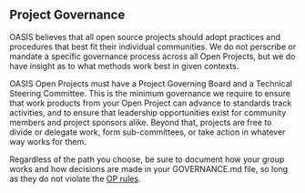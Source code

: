 ## Project Governance

OASIS believes that all open source projects should adopt practices and procedures that best fit their individual communities. We do not perscribe or mandate a specific governance process across all Open Projects, but we do have insight as to what methods work best in given contexts. 

OASIS Open Projects must have a Project Governing Board and a Technical Steering Committee. This is the minimum governance we require to ensure that work products from your Open Project can advance to standards track activities, and to ensure that leadership opportunities exist for community members and project sponsors alike. Beyond that, projects are free to divide or delegate work, form sub-committees, or take action in whatever way works for them. 

Regardless of the path you choose, be sure to document how your group works and how decisions are made in your GOVERNANCE.md file, so long as they do not violate the [OP rules](../board-docs/open-projects-rules.md).    